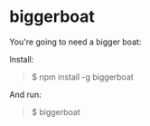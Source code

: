 biggerboat
==========

You're going to need a bigger boat:

Install:
> $ npm install -g biggerboat

And run:
> $ biggerboat
